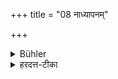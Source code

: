 +++
title = "08 नाध्यापनम्"

+++

<details><summary>Bühler</summary>

8. He shall not be taught (the whole Veda), but only the sacred formulas required for the domestic ceremonies.
</details>

<details><summary>हरदत्त-टीका</summary>

## सूत्रम्
नाध्यापनम् ॥ ८॥
### टिप्पनी
नाध्यापनं कृत्स्नस्य वेदस्य । किं तु गृह्यमन्त्राणामेवेति ॥ ८॥
</details>
